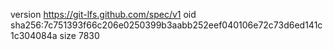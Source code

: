 version https://git-lfs.github.com/spec/v1
oid sha256:7c751393f66c206e0250399b3aabb252eef040106e72c73d6ed141c1c304084a
size 7830
